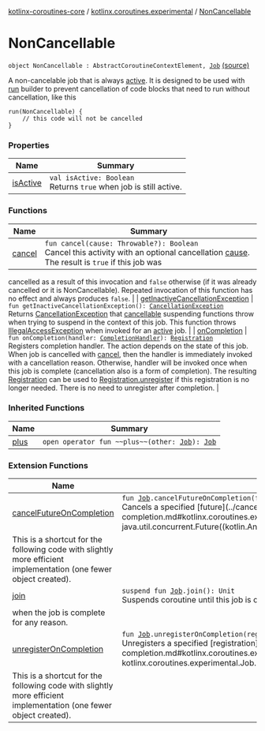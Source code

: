 [kotlinx-coroutines-core](../../index.md) / [kotlinx.coroutines.experimental](../index.md) / [NonCancellable](.)

# NonCancellable

`object NonCancellable : AbstractCoroutineContextElement, `[`Job`](../-job/index.md) [(source)](http://github.com/kotlin/kotlinx.coroutines/tree/master/kotlinx-coroutines-core/src/main/kotlin/kotlinx/coroutines/experimental/NonCancellable.kt#L31)

A non-cancelable job that is always [active](is-active.md). It is designed to be used with [run](../run.md) builder
to prevent cancellation of code blocks that need to run without cancellation, like this

```
run(NonCancellable) {
    // this code will not be cancelled
}
```

### Properties

| Name | Summary |
|---|---|
| [isActive](is-active.md) | `val isActive: Boolean`<br>Returns `true` when job is still active. |

### Functions

| Name | Summary |
|---|---|
| [cancel](cancel.md) | `fun cancel(cause: Throwable?): Boolean`<br>Cancel this activity with an optional cancellation [cause](cancel.md#kotlinx.coroutines.experimental.NonCancellable$cancel(kotlin.Throwable)/cause). The result is `true` if this job was
cancelled as a result of this invocation and `false` otherwise
(if it was already cancelled or it is NonCancellable).
Repeated invocation of this function has no effect and always produces `false`. |
| [getInactiveCancellationException](get-inactive-cancellation-exception.md) | `fun getInactiveCancellationException(): `[`CancellationException`](../-cancellation-exception.md)<br>Returns [CancellationException](../-cancellation-exception.md) that [cancellable](../suspend-cancellable-coroutine.md) suspending functions throw when
trying to suspend in the context of this job. This function throws [IllegalAccessException](http://docs.oracle.com/javase/6/docs/api/java/lang/IllegalAccessException.html) when invoked
for an [active](is-active.md) job. |
| [onCompletion](on-completion.md) | `fun onCompletion(handler: `[`CompletionHandler`](../-completion-handler.md)`): `[`Registration`](../-job/-registration/index.md)<br>Registers completion handler. The action depends on the state of this job.
When job is cancelled with [cancel](cancel.md), then the handler is immediately invoked
with a cancellation reason. Otherwise, handler will be invoked once when this
job is complete (cancellation also is a form of completion).
The resulting [Registration](#) can be used to [Registration.unregister](#) if this
registration is no longer needed. There is no need to unregister after completion. |

### Inherited Functions

| Name | Summary |
|---|---|
| [plus](../-job/plus.md) | `open operator fun ~~plus~~(other: `[`Job`](../-job/index.md)`): `[`Job`](../-job/index.md) |

### Extension Functions

| Name | Summary |
|---|---|
| [cancelFutureOnCompletion](../cancel-future-on-completion.md) | `fun `[`Job`](../-job/index.md)`.cancelFutureOnCompletion(future: `[`Future`](http://docs.oracle.com/javase/6/docs/api/java/util/concurrent/Future.html)`<*>): `[`Registration`](../-job/-registration/index.md)<br>Cancels a specified [future](../cancel-future-on-completion.md#kotlinx.coroutines.experimental$cancelFutureOnCompletion(kotlinx.coroutines.experimental.Job, java.util.concurrent.Future((kotlin.Any)))/future) when this job is complete.
This is a shortcut for the following code with slightly more efficient implementation (one fewer object created). |
| [join](../join.md) | `suspend fun `[`Job`](../-job/index.md)`.join(): Unit`<br>Suspends coroutine until this job is complete. This invocation resumes normally (without exception)
when the job is complete for any reason. |
| [unregisterOnCompletion](../unregister-on-completion.md) | `fun `[`Job`](../-job/index.md)`.unregisterOnCompletion(registration: `[`Registration`](../-job/-registration/index.md)`): `[`Registration`](../-job/-registration/index.md)<br>Unregisters a specified [registration](../unregister-on-completion.md#kotlinx.coroutines.experimental$unregisterOnCompletion(kotlinx.coroutines.experimental.Job, kotlinx.coroutines.experimental.Job.Registration)/registration) when this job is complete.
This is a shortcut for the following code with slightly more efficient implementation (one fewer object created). |
